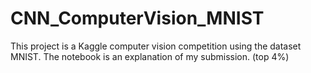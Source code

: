 # CNN_ComputerVision_MNIST
This project is a Kaggle computer vision competition using the dataset MNIST. The notebook is an explanation of my submission. (top 4%)
